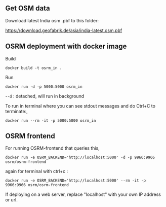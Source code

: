 ## Get OSM data

Download latest India osm .pbf to this folder:

https://download.geofabrik.de/asia/india-latest.osm.pbf


## OSRM deployment with docker image

Build
```
docker build -t osrm_in .
```

Run
```
docker run -d -p 5000:5000 osrm_in
```

-`-d` : detached, will run in background

To run in terminal where you can see stdout messages and do Ctrl+C to terminate:,
```
docker run --rm -it -p 5000:5000 osrm_in
```

## OSRM frontend

For running OSRM-frontend that queries this,
```
docker run -e OSRM_BACKEND='http://localhost:5000' -d -p 9966:9966 osrm/osrm-frontend
```

again for terminal with ctrl+c :
```
docker run -e OSRM_BACKEND='http://localhost:5000' --rm -it -p 9966:9966 osrm/osrm-frontend
```

If deploying on a web server, replace "localhost" with your own IP address or url.


